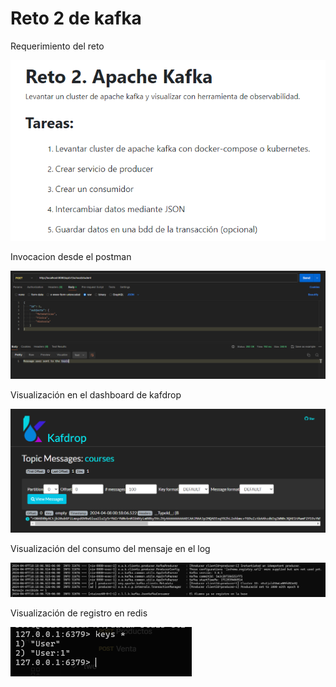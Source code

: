 # Reto 2 de kafka

Requerimiento del reto

![Requerimiento](https://github.com/ruben-salgado/challenge-two-kafka/blob/main/imagenes/requerimiento.png)

Invocacion desde el postman

![Postman](https://github.com/ruben-salgado/challenge-two-kafka/blob/main/imagenes/postman.png)

Visualización en el dashboard de kafdrop

![Kafdrop](https://github.com/ruben-salgado/challenge-two-kafka/blob/main/imagenes/kafdrop.png)

Visualización del consumo del mensaje en el log

![Log](https://github.com/ruben-salgado/challenge-two-kafka/blob/main/imagenes/log.png)

Visualización de registro en redis

![Redis](https://github.com/ruben-salgado/challenge-two-kafka/blob/main/imagenes/redis.png)
